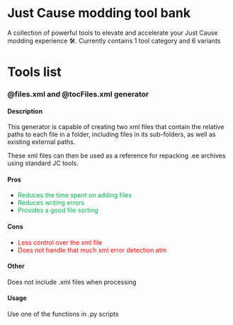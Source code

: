 # Just Cause modding tool bank

A collection of powerful tools to elevate and accelerate your Just Cause modding experience 🛠️.
Currently contains 1 tool category and 6 variants

# Tools list

### @files.xml and @tocFiles.xml generator

#### Description
This generator is capable of creating two xml files that contain the relative paths to each file in a folder, including files in its sub-folders, as well as existing external paths.  

These xml files can then be used as a reference for repacking .ee archives using standard JC tools.
#### Pros
- <span style="color:rgb(0, 176, 80)">Reduces the time spent on adding files</span>
- <span style="color:rgb(0, 176, 80)">Reduces writing errors</span>
- <span style="color:rgb(0, 176, 80)">Provides a good file sorting </span>

#### Cons
- <span style="color:rgb(255, 0, 0)">Less control over the xml file</span>
- <span style="color:rgb(255, 0, 0)">Does not handle that much xml error detection atm</span>
#### Other
Does not include .xml files when processing
#### Usage
Use one of the functions in .py scripts
